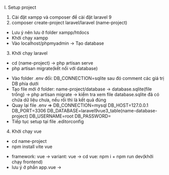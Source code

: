 I. Setup project
1) Cài đặt xampp và composer để cài đặt laravel 9
2) composer create-project laravel/laravel (name-project)
- Lưu ý nên lưu ở folder xampp/htdocs
- Khởi chạy xampp
- Vào localhost/phpmyadmin -> Tạo database 
3) Khởi chạy laravel
- cd (name-project) -> php artisan serve
- php artisan migrate(kết nối với database)
* Vào folder .env đổi: DB_CONNECTION=sqlite sau đó comment các giá trị DB phía dưới
* Tạo file mới ở folder: name-project/database -> database.sqlite(file trống) -> php artisan migrate -> kiểm tra xem file database.sqlite đã có chứa dữ liệu chưa, nếu rồi thì là kết quả đúng
* Quay lại file .env =>
DB_CONNECTION=mysql
DB_HOST=127.0.0.1
DB_PORT=3306
DB_DATABASE=laravel9vue3_table(name-database-project)
DB_USERNAME=root
DB_PASSWORD=
* Tiếp tục setup tại file .editorconfig
4) Khởi chạy vue
- cd name-project
- npm install vite vue
* framework: vue -> variant: vue -> cd vue: npm i + npm run dev(khởi chạy frontend)
* lưu ý ở phần app.vue -> <script setup> là chế độ mặc định lưu lại các import components
- dừng khởi động máy chủ frontend -> npm install -S vuex@next
- New folder: store -> /store/index.js